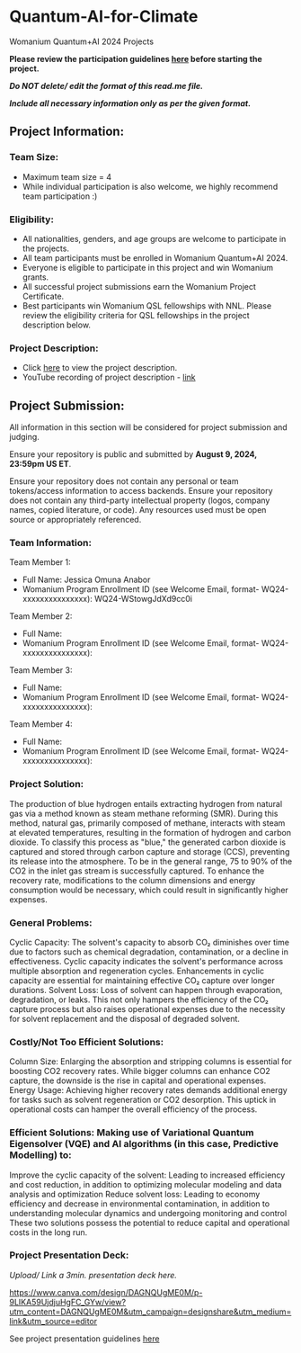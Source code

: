 # Quantum-AI-for-Climate
Womanium Quantum+AI 2024 Projects

**Please review the participation guidelines [here](https://github.com/womanium-quantum/Quantum-AI-2024) before starting the project.**

_**Do NOT delete/ edit the format of this read.me file.**_

_**Include all necessary information only as per the given format.**_

## Project Information:

### Team Size:
  - Maximum team size = 4
  - While individual participation is also welcome, we highly recommend team participation :)

### Eligibility:
  - All nationalities, genders, and age groups are welcome to participate in the projects.
  - All team participants must be enrolled in Womanium Quantum+AI 2024.
  - Everyone is eligible to participate in this project and win Womanium grants.
  - All successful project submissions earn the Womanium Project Certificate.
  - Best participants win Womanium QSL fellowships with NNL. Please review the eligibility criteria for QSL fellowships in the project description below.

### Project Description:
  - Click [here](https://drive.google.com/file/d/1yoY_venPkNStjcDu0Na0HYhgO6CvVYdM/view?usp=sharing) to view the project description.
  - YouTube recording of project description - [link](https://youtu.be/ka2RgUYo83c?si=MUb_dwTVfP1FV_47)

## Project Submission:
All information in this section will be considered for project submission and judging.

Ensure your repository is public and submitted by **August 9, 2024, 23:59pm US ET**.

Ensure your repository does not contain any personal or team tokens/access information to access backends. Ensure your repository does not contain any third-party intellectual property (logos, company names, copied literature, or code). Any resources used must be open source or appropriately referenced.

### Team Information:
Team Member 1: 
 - Full Name: Jessica Omuna Anabor
 - Womanium Program Enrollment ID (see Welcome Email, format- WQ24-xxxxxxxxxxxxxxx): WQ24-WStowgJdXd9cc0i

Team Member 2:
 - Full Name: 
 - Womanium Program Enrollment ID (see Welcome Email, format- WQ24-xxxxxxxxxxxxxxx):


Team Member 3:
 - Full Name: 
 - Womanium Program Enrollment ID (see Welcome Email, format- WQ24-xxxxxxxxxxxxxxx):


Team Member 4:
 - Full Name: 
 - Womanium Program Enrollment ID (see Welcome Email, format- WQ24-xxxxxxxxxxxxxxx):


### Project Solution:
The production of blue hydrogen entails extracting hydrogen from natural gas via a method known as steam methane reforming (SMR). During this method, natural gas, primarily composed of methane, interacts with steam at elevated temperatures, resulting in the formation of hydrogen and carbon dioxide. To classify this process as "blue," the generated carbon dioxide is captured and stored through carbon capture and storage (CCS), preventing its release into the atmosphere. To be in the general range, 75 to 90% of the CO2 in the inlet gas stream is successfully captured. To enhance the recovery rate, modifications to the column dimensions and energy consumption would be necessary, which could result in significantly higher expenses.

### General Problems:
Cyclic Capacity: The solvent's capacity to absorb CO₂ diminishes over time due to factors such as chemical degradation, contamination, or a decline in effectiveness. Cyclic capacity indicates the solvent's performance across multiple absorption and regeneration cycles. Enhancements in cyclic capacity are essential for maintaining effective CO₂ capture over longer durations.
Solvent Loss: Loss of solvent can happen through evaporation, degradation, or leaks. This not only hampers the efficiency of the CO₂ capture process but also raises operational expenses due to the necessity for solvent replacement and the disposal of degraded solvent.

### Costly/Not Too Efficient Solutions:
Column Size: Enlarging the absorption and stripping columns is essential for boosting CO2 recovery rates. While bigger columns can enhance CO2 capture, the downside is the rise in capital and operational expenses.
Energy Usage: Achieving higher recovery rates demands additional energy for tasks such as solvent regeneration or CO2 desorption. This uptick in operational costs can hamper the overall efficiency of the process.

### Efficient Solutions: Making use of Variational Quantum Eigensolver (VQE) and AI algorithms (in this case, Predictive Modelling) to:
Improve the cyclic capacity of the solvent: Leading to increased efficiency and cost reduction, in addition to optimizing molecular modeling and data analysis and optimization
Reduce solvent loss: Leading to economy efficiency and decrease in environmental contamination, in addition to understanding molecular dynamics and undergoing monitoring and control
These two solutions possess the potential to reduce capital and operational costs in the long run.
 

### Project Presentation Deck:
_Upload/ Link a 3min. presentation deck here._

https://www.canva.com/design/DAGNQUgME0M/p-9LIKA59UjdjuHgFC_GYw/view?utm_content=DAGNQUgME0M&utm_campaign=designshare&utm_medium=link&utm_source=editor

See project presentation guidelines [here](https://docs.google.com/document/d/13nWF8AxFAfFYTWEYPT3BpPdYkqtxxSAjmuXj_zcMh-E/edit?usp=sharing)


